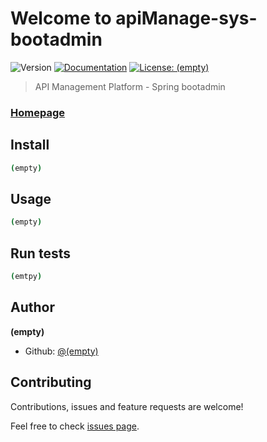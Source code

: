 # Welcome to apiManage-sys-bootadmin
![Version](https://img.shields.io/badge/version-0.1.0-blue.svg?cacheSeconds=2592000)
[![Documentation](https://img.shields.io/badge/documentation-yes-brightgreen.svg)]((empty))
[![License: (empty)](https://img.shields.io/badge/License-(empty)-yellow.svg)]((empty))

> API Management Platform - Spring bootadmin

### [Homepage]((empty))

## Install

```sh
(empty)
```

## Usage

```sh
(empty)
```

## Run tests

```sh
(emtpy)
```

## Author

**(empty)**

* Github: [@(empty)](https://github.com/(empty))

## Contributing

Contributions, issues and feature requests are welcome!

Feel free to check [issues page]((empty)).